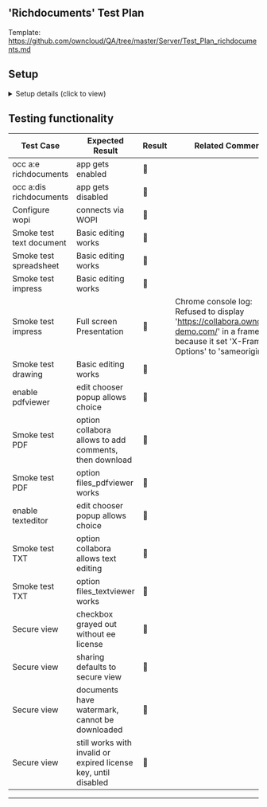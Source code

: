 ## 'Richdocuments' Test Plan

Template: https://github.com/owncloud/QA/tree/master/Server/Test_Plan_richdocuments.md

## Setup
<details><summary>Setup details (click to view)</summary>

* [ ] setup via `make_oc10_apps.sh richdocuments` 2.X.YRC1
    -> https://richdoc-DDMMYYYY.jw-qa.owncloud.works/owncloud
</details>

## Testing functionality

Test Case | Expected Result | Result | Related Comment
------------- | -------------- | ----- | ------
occ a:e richdocuments | app gets enabled  | :construction:  |
occ a:dis richdocuments | app gets disabled |  :construction:  |
Configure wopi | connects via WOPI | :construction:  |
Smoke test text document | Basic editing works | :construction:  |
Smoke test spreadsheet | Basic editing works | :construction:  |
Smoke test impress | Basic editing works | :construction:  |
Smoke test impress | Full screen Presentation | :no_entry_sign:  | Chrome console log: Refused to display 'https://collabora.owncloud-demo.com/' in a frame because it set 'X-Frame-Options' to 'sameorigin'.
Smoke test drawing | Basic editing works | :construction:  |
enable pdfviewer | edit chooser popup allows choice | :construction:   | 
Smoke test PDF | option collabora allows to add comments, then download | :construction:   |   
Smoke test PDF | option files_pdfviewer works | :construction: |
enable texteditor | edit chooser popup allows choice | :construction:  | 
Smoke test TXT | option collabora allows text editing | :construction:   |   
Smoke test TXT | option files_textviewer works | :construction: |
Secure view | checkbox grayed out without ee license | :construction:  |
Secure view | sharing defaults to secure view | :construction:  |
Secure view | documents have watermark, cannot be downloaded | :construction:  |
Secure view | still works with invalid or expired license key, until disabled | :construction:  |


----

